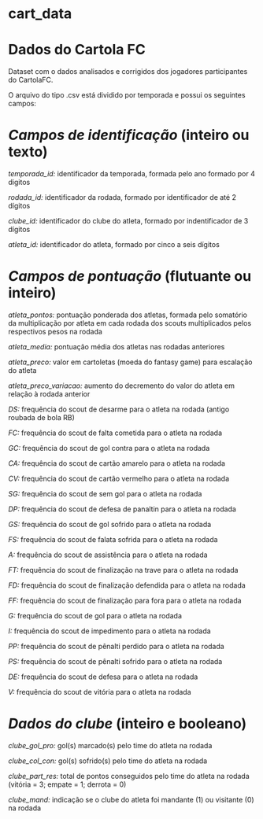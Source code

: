 # cart_data
# Dados do Cartola FC

Dataset com o dados analisados e corrigidos dos jogadores participantes do CartolaFC. 

O arquivo do tipo .csv está dividido por temporada e possui os seguintes campos:

# *Campos de identificação* (inteiro  ou texto)

*temporada_id:* identificador da temporada, formada pelo ano formado por 4 digitos

*rodada_id:* identificador da rodada, formado por identificador de até 2 dígitos

*clube_id:* identificador do clube do atleta, formado por indentificador de 3 dígitos

*atleta_id:* identificador do atleta, formado por cinco a seis dígitos

# *Campos de pontuação* (flutuante ou inteiro)

*atleta_pontos:* pontuação ponderada dos atletas, formada pelo somatório da multiplicação por atleta em cada rodada dos scouts multiplicados pelos respectivos pesos na rodada

*atleta_media:* pontuação média dos atletas nas rodadas anteriores

*atleta_preco:* valor em cartoletas (moeda do fantasy game) para escalação do atleta

*atleta_preco_variacao:* aumento do decremento do valor do atleta em relação à rodada anterior

*DS:* frequência do scout de desarme para o atleta na rodada (antigo roubada de bola RB)

*FC:* frequência do scout de falta cometida para o atleta na rodada

*GC:* frequência do scout de gol contra para o atleta na rodada

*CA:* frequência do scout de cartão amarelo para o atleta na rodada

*CV:* frequência do scout de cartão vermelho para o atleta na rodada

*SG:* frequência do scout de sem gol para o atleta na rodada

*DP:* frequência do scout de defesa de panaltin para o atleta na rodada

*GS:* frequência do scout de gol sofrido para o atleta na rodada

*FS:* frequência do scout de falata sofrida para o atleta na rodada

*A:* frequência do scout de assistência para o atleta na rodada

*FT:* frequência do scout de finalização na trave para o atleta na rodada

*FD:* frequência do scout de finalização defendida para o atleta na rodada

*FF:* frequência do scout de finalização para fora para o atleta na rodada

*G:* frequência do scout de gol para o atleta na rodada

*I:* frequência do scout de impedimento para o atleta na rodada

*PP:* frequência do scout de pênalti perdido para o atleta na rodada

*PS:* frequência do scout de pênalti sofrido para o atleta na rodada

*DE:* frequência do scout de defesa para o atleta na rodada

*V:* frequência do scout de vitória para o atleta na rodada


# *Dados do clube* (inteiro e booleano)

*clube_gol_pro:* gol(s) marcado(s) pelo time do atleta na rodada

*clube_col_con:* gol(s) sofrido(s) pelo time do atleta na rodada

*clube_part_res:* total de pontos conseguidos pelo time do atleta na rodada (vitória = 3; empate = 1; derrota = 0)

*clube_mand:* indicação se o clube do atleta foi mandante (1) ou visitante (0) na rodada


